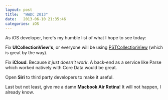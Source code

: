 ```yaml
---
layout: post
title:  "WWDC 2013"
date:   2013-06-10 21:35:46
categories: iOS
---
```


As iOS developer, here's my humble list of what I hope to see today:

Fix **UICollectionView's**, or everyone will be using [PSTCollectionView](https://github.com/steipete/PSTCollectionView) (which is great by the way).

Fix **iCloud**. Because *it just doesn't work*. A back-end as a service like Parse which worked natively with Core Data would be great.

Open **Siri** to third party developers to make it useful.

Last but not least, give me a damn **Macbook Air Retina**! It will not happen, I already know.